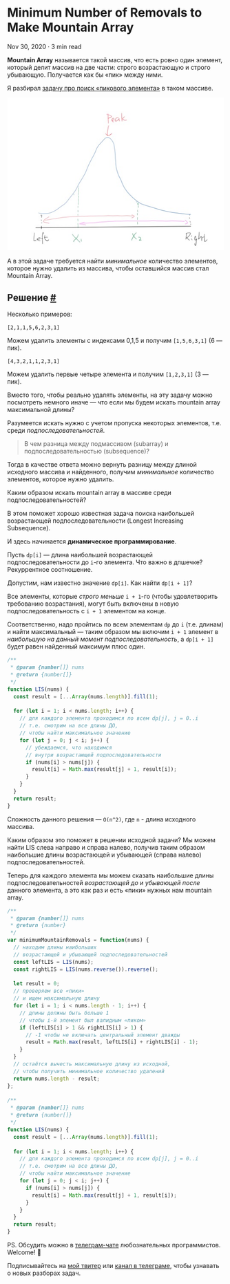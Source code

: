 Minimum Number of Removals to Make Mountain Array
=================================================

Nov 30, 2020 · 3 min read

**Mountain Array** называется такой массив, что есть ровно один элемент, который делит массив на две части: строго возрастающую и строго убывающую. Получается как бы «пик» между ними.

Я разбирал [задачу про поиск «пикового элемента»](https://www.notion.so/Peak-Index-in-a-Mountain-Array-de355555babb4d63898aa70e05ed20a6) в таком массиве.

![](/images/minimum-number-of-removals-to-make-mountain-array--example.jpg)

А в этой задаче требуется найти _минимальное_ количество элементов, которое нужно удалить из массива, чтобы оставшийся массив стал Mountain Array.

Решение [#](#решение)
---------------------

Несколько примеров:

    [2,1,1,5,6,2,3,1]
    

Можем удалить элементы с индексами 0,1,5 и получим `[1,5,6,3,1]` (6 — пик).

    [4,3,2,1,1,2,3,1]
    

Можем удалить первые четыре элемента и получим `[1,2,3,1]` (3 — пик).

Вместо того, чтобы реально удалять элементы, на эту задачу можно посмотреть немного иначе — что если мы будем искать mountain array максимальной длины?

Разумеется искать нужно с учетом пропуска некоторых элементов, т.е. среди _подпоследовательностей_.

> В чем разница между подмассивом (subarray) и подпоследовательностью (subsequence)?

Тогда в качестве ответа можно вернуть разницу между длиной исходного массива и найденного, получим _минимальное_ количество элементов, которое нужно удалить.

Каким образом искать mountain array в массиве среди подпоследовательностей?

В этом поможет хорошо известная задача поиска наибольшей возрастающей подпоследовательности (Longest Increasing Subsequence).

И здесь начинается **динамическое программирование**.

Пусть `dp[i]` — длина наибольшей возрастающей подпоследовательности до `i`\-го элемента. Что важно в дпшечке? Рекуррентное соотношение.

Допустим, нам известно значение `dp[i]`. Как найти `dp[i + 1]`?

Все элементы, которые _строго меньше_ `i + 1`\-го (чтобы удовлетворить требованию возрастания), могут быть включены в новую подпоследовательность с `i + 1` элементом на конце.

Соответственно, надо пройтись по всем элементам `dp` до `i` (т.е. длинам) и найти максимальный — таким образом мы включим `i + 1` элемент в _наибольшую на данный момент подпоследовательность_, а `dp[i + 1]` будет равен найденный максимум плюс один.

```js
/**
 * @param {number[]} nums
 * @return {number[]}
 */
function LIS(nums) {
  const result = [...Array(nums.length)].fill(1);

  for (let i = 1; i < nums.length; i++) {
    // для каждого элемента проходимся по всем dp[j], j = 0..i
    // т.е. смотрим на все длины ДО,
    // чтобы найти максимальное значение
    for (let j = 0; j < i; j++) {
      // убеждаемся, что находимся
      // внутри возрастающей подпоследовательности
      if (nums[i] > nums[j]) {
        result[i] = Math.max(result[j] + 1, result[i]);
      }
    }
  }
  return result;
}
```    

Сложность данного решения — `O(n^2)`, где `n` - длина исходного массива.

Каким образом это поможет в решении исходной задачи? Мы можем найти LIS слева направо и справа налево, получив таким образом наибольшие длины возрастающей и убывающей (справа налево) подпоследовательностей.

Теперь для каждого элемента мы можем сказать наибольшие длины подпоследовательностей _возрастающей до_ и _убывающей после_ данного элемента, а это как раз и есть «пики» нужных нам mountain array.

```js
/**
 * @param {number[]} nums
 * @return {number}
 */
var minimumMountainRemovals = function(nums) {
  // находим длины наибольших
  // возрастающей и убывающей подпоследовательностей
  const leftLIS = LIS(nums);
  const rightLIS = LIS(nums.reverse()).reverse();

  let result = 0;
  // проверяем все «пики»
  // и ищем максимальную длину
  for (let i = 1; i < nums.length - 1; i++) {
    // длины должны быть больше 1
    // чтобы i-й элемент был валидным «пиком»
    if (leftLIS[i] > 1 && rightLIS[i] > 1) {
      // -1 чтобы не включать центральный элемент дважды
      result = Math.max(result, leftLIS[i] + rightLIS[i] - 1);
    }
  }
  // остаётся вычесть максимальную длину из исходной,
  // чтобы получить минимальное количество удалений
  return nums.length - result;
};

/**
 * @param {number[]} nums
 * @return {number[]}
 */
function LIS(nums) {
  const result = [...Array(nums.length)].fill(1);

  for (let i = 1; i < nums.length; i++) {
    // для каждого элемента проходимся по всем dp[j], j = 0..i
    // т.е. смотрим на все длины ДО,
    // чтобы найти максимальное значение
    for (let j = 0; j < i; j++) {
      if (nums[i] > nums[j]) {
        result[i] = Math.max(result[j] + 1, result[i]);
      }
    }
  }
  return result;
}
```    

PS. Обсудить можно в [телеграм-чате](https://t.me/ctci_chat_ru) любознательных программистов. Welcome! 🤗

Подписывайтесь на [мой твитер](https://twitter.com/vitkarpov) или [канал в телеграме](https://t.me/coding_interviews), чтобы узнавать о новых разборах задач.